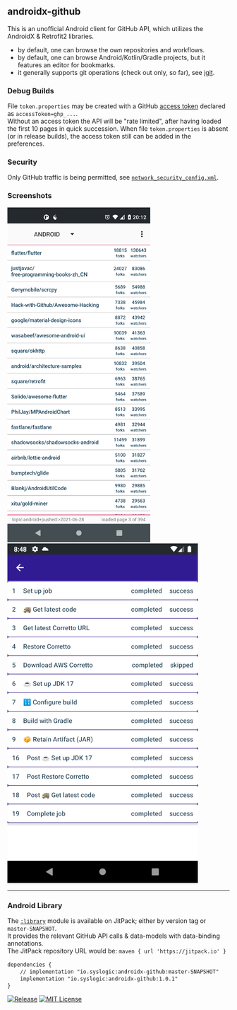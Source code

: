 ## androidx-github

This is an unofficial Android client for GitHub API, which utilizes the AndroidX & Retrofit2 libraries.<br/>
- by default, one can browse the own repositories and workflows.
- by default, one can browse Android/Kotlin/Gradle projects, but it features an editor for bookmarks.
- it generally supports git operations (check out only, so far), see [jgit](https://javadoc.io/doc/org.eclipse.jgit/org.eclipse.jgit/6.2.0.202206071550-r/org.eclipse.jgit/module-summary.html).

### Debug Builds

File `token.properties` may be created with a GitHub [access token](https://github.com/settings/tokens) declared as `accessToken=ghp_...`.<br/>
Without an access token the API will be "rate limited", after having loaded the first 10 pages in quick succession. When file `token.properties` is absent (or in release builds), the access token still can be added in the preferences.

### Security

Only GitHub traffic is being permitted, see [`network_security_config.xml`](mobile/src/main/res/xml/network_security_config.xml).

### Screenshots

![Repositories](screenshots/repositories_30.png?raw=true&sanitize=true "Repositories")<!-- @IGNORE PREVIOUS: link --><br/>
![Workflow Steps](screenshots/workflow_steps_30.png?raw=true&sanitize=true "Workflow Steps")<!-- @IGNORE PREVIOUS: link -->

 ---

### Android Library

The [`:library`](library/src/main/java/io/syslogic/github/api) module is available on JitPack; either by version tag or `master-SNAPSHOT`.<br/>
It provides the relevant GitHub API calls & data-models with data-binding annotations.<br/>
The JitPack repository URL would be: `maven { url 'https://jitpack.io' }`

    dependencies {
        // implementation "io.syslogic:androidx-github:master-SNAPSHOT"
        implementation "io.syslogic:androidx-github:1.0.1"
    }

[![Release](https://jitpack.io/v/syslogic/androidx-github.svg)](https://jitpack.io/#io.syslogic/androidx-github)
[![MIT License](https://img.shields.io/github/license/syslogic/androidx-github)](https://github.com/syslogic/androidx-github/blob/master/LICENSE)
